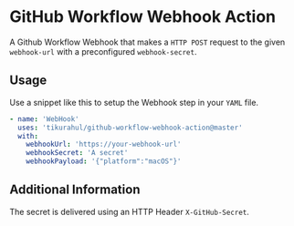 # GitHub Workflow Webhook Action

A Github Workflow Webhook that makes a `HTTP POST` request to the given `webhook-url` with a preconfigured `webhook-secret`.

## Usage

Use a snippet like this to setup the Webhook step in your `YAML` file.

```yaml
- name: 'WebHook'
  uses: 'tikurahul/github-workflow-webhook-action@master'
  with:
    webhookUrl: 'https://your-webhook-url'
    webhookSecret: 'A secret'
    webhookPayload: '{"platform":"macOS"}'
```

## Additional Information

The secret is delivered using an HTTP Header `X-GitHub-Secret`.
